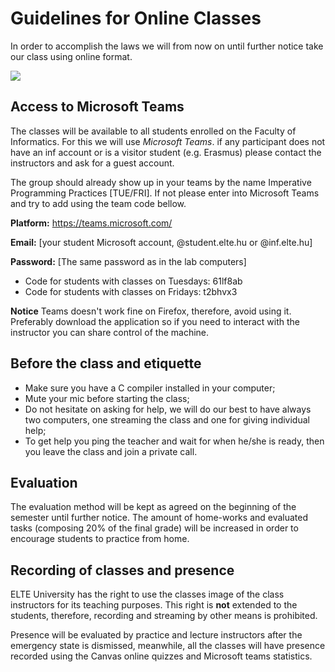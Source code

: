 
# Guidelines for Online Classes

In order to accomplish the laws we will from now on until further notice take our class using online format.

![](https://i.redd.it/kuhgosmvdcm41.jpg)

## Access to Microsoft Teams
 The classes will be available to all students enrolled on the Faculty of Informatics. For this we will use *Microsoft Teams*. if any participant does not have an inf account or is a visitor student (e.g. Erasmus) please contact the instructors and ask for a guest account.

 The group should already show up in your teams by the name Imperative Programming Practices [TUE/FRI]. If not please enter into Microsoft Teams and try to add using the team code bellow.

 **Platform:** https://teams.microsoft.com/

 **Email:** [your student Microsoft account, @student.elte.hu or @inf.elte.hu]

 **Password:** [The same password as in the lab computers]

 - Code for students with classes on Tuesdays: 61lf8ab
 - Code for students with classes on Fridays: t2bhvx3


**Notice** Teams doesn't work fine on Firefox, therefore, avoid using it.  Preferably download the application so if you need to interact with the instructor you can share control of the machine.

## Before the class and etiquette

- Make sure you have a C compiler installed in your computer;
- Mute your mic before starting the class;
- Do not hesitate on asking for help, we will do our best to have always two computers, one streaming the class and one for giving individual help;
- To get help you ping the teacher and wait for when he/she is ready, then you leave the class and join a private call.


## Evaluation

The evaluation method will be kept as agreed on the beginning of the semester until further notice.
The amount of home-works and evaluated tasks (composing 20% of the final grade) will be increased in order to encourage students to practice from home.

## Recording of classes and presence

ELTE University has the right to use the classes image of the class instructors for its teaching purposes. This right is **not** extended to the students, therefore, recording and streaming by other means is prohibited.

Presence will be evaluated by practice and lecture instructors after the emergency state is dismissed, meanwhile, all the classes will have presence recorded using the Canvas online quizzes and Microsoft teams statistics.
